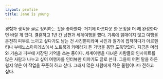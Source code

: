 ```yaml
---
layout: profile
title: Jane is young
---
```


경험과 생각을 글로 정리하는 것을 좋아한다. 거기에 아름다운 한 문장을 더 해 완성한다면 바랄 게 없다. 
결혼하고 1년 간 남편과 세계여행을 했다. 기록에 얽매이지 않고 여행을 온전히 피부로 느끼고 싶다가도 남는 건 사진뿐이라며 사진과 일기에 집착하다가 아르헨티나 부에노스아이레스에서 노트북과 카메라가 든 가방을 몽땅 도둑맞았다. 지금은 머리와 가슴과 피부에 저장된 기억을 쓰는 중이다. 세계여행을 다녀온 사람들의 인사이트를 많은 사람과 나누고 싶어 여행자를 인터뷰한 이야기도 글로 쓴다. 그들이 어떤 말을 하든 쉽지 않은 이 작업을 꾸준히 하고 싶다. 그래서 많은 사람에게 작은 울림이나마 전하고 싶다.